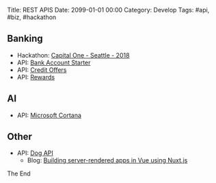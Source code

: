 Title: REST APIS
Date: 2099-01-01 00:00
Category: Develop
Tags: #api, #biz, #hackathon

## Banking

* Hackathon: [Capital One - Seattle - 2018](https://www.eventbrite.com/e/capital-one-devexchange-series-seattle-tickets-43226886782?utm_campaign=AH11%20Hackathon%20Series&utm_source=hs_email&utm_medium=email&utm_content=61564744&_hsenc=p2ANqtz-8GAZZGN8BA-24hXzFh-JHFqKfX0JkxTRpj0zxnmoYkpm63oWxpxibf9QN_espSxhldHNkH7hvTlCzWoGL04PBJRAb8JQ&_hsmi=61564744)
* API: [Bank Account Starter](https://developer.capitalone.com/products/bank-account-starter/homepage/)
* API: [Credit Offers](https://developer.capitalone.com/products/credit-offers/homepage/)
* API: [Rewards](https://developer.capitalone.com/products/rewards/homepage/)

## AI

* API: [Microsoft Cortana](https://developer.microsoft.com/en-us/cortana)

## Other

* API: [Dog API](https://dog.ceo/dog-api/)
  * Blog: [Building server-rendered apps in Vue using Nuxt.js](https://blog.logrocket.com/building-server-rendered-apps-in-vue-using-nuxt-js-c12c6c253274)

The End